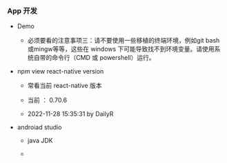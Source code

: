 ### App 开发


- Demo

	- 必须要看的注意事项三：请不要使用一些移植的终端环境，例如git bash或mingw等等，这些在 windows 下可能导致找不到环境变量。请使用系统自带的命令行（CMD 或 powershell）运行。

- npm view react-native version

	- 常看当前 react-native 版本

	- 当前 ： 0.70.6

	- 2022-11-28 15:35:31 by DailyR


- androiad studio

	- java JDK

	- 
